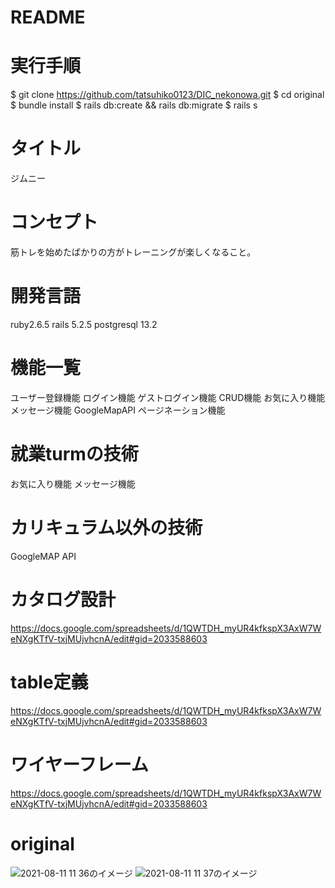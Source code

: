 # README

# 実行手順
$ git clone https://github.com/tatsuhiko0123/DIC_nekonowa.git 
$ cd original
$ bundle install
$ rails db:create && rails db:migrate
$ rails s

# タイトル
ジムニー

 
# コンセプト
 
筋トレを始めたばかりの方がトレーニングが楽しくなること。
 
# 開発言語
 
ruby2.6.5
rails 5.2.5
postgresql 13.2
 
# 機能一覧

ユーザー登録機能
ログイン機能
ゲストログイン機能
CRUD機能
お気に入り機能
メッセージ機能
GoogleMapAPI
ページネーション機能
 
# 就業turmの技術
 
お気に入り機能
メッセージ機能

# カリキュラム以外の技術
 
GoogleMAP API
 
# カタログ設計
 
https://docs.google.com/spreadsheets/d/1QWTDH_myUR4kfkspX3AxW7WeNXgKTfV-txjMUjvhcnA/edit#gid=2033588603
 
# table定義

https://docs.google.com/spreadsheets/d/1QWTDH_myUR4kfkspX3AxW7WeNXgKTfV-txjMUjvhcnA/edit#gid=2033588603
 

 
# ワイヤーフレーム
https://docs.google.com/spreadsheets/d/1QWTDH_myUR4kfkspX3AxW7WeNXgKTfV-txjMUjvhcnA/edit#gid=2033588603

# original
![2021-08-11 11 36のイメージ](https://user-images.githubusercontent.com/77220182/128961964-c41ee30d-bcf3-4488-86c5-8c9389b5cec4.jpeg)
![2021-08-11 11 37のイメージ](https://user-images.githubusercontent.com/77220182/128961969-582ec4ea-0811-4852-af48-f3a5a1b1016d.jpeg)
